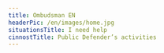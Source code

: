 ```yaml
---
title: Ombudsman EN
headerPic: /en/images/home.jpg
situationsTitle: I need help
cinnostTitle: Public Defender’s activities
---
```

